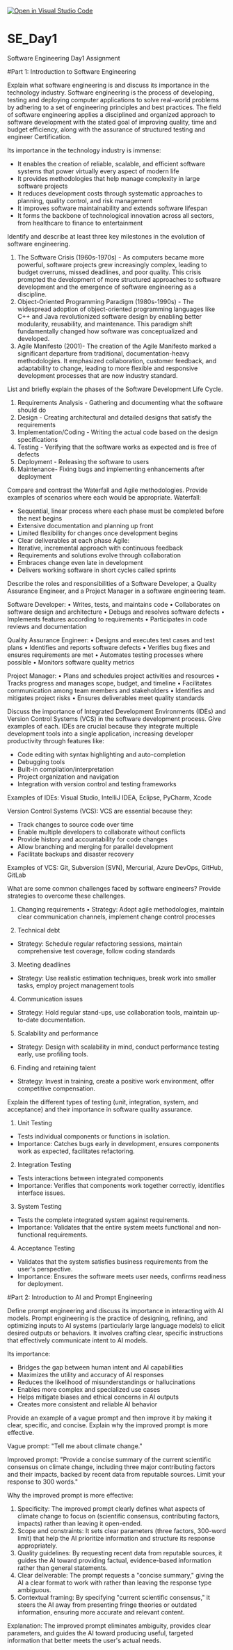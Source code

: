[![Open in Visual Studio Code](https://classroom.github.com/assets/open-in-vscode-2e0aaae1b6195c2367325f4f02e2d04e9abb55f0b24a779b69b11b9e10269abc.svg)](https://classroom.github.com/online_ide?assignment_repo_id=18390632&assignment_repo_type=AssignmentRepo)
# SE_Day1
Software Engineering Day1 Assignment

#Part 1: Introduction to Software Engineering

Explain what software engineering is and discuss its importance in the technology industry.
Software engineering is the process of developing, testing and deploying computer applications to solve real-world problems by adhering to a set of engineering principles and best practices. The field of software engineering applies a disciplined and organized approach to software development with the stated goal of improving quality, time and budget efficiency, along with the assurance of structured testing and engineer Certification. 

Its importance in the technology industry is immense:
-	It enables the creation of reliable, scalable, and efficient software systems that power virtually every aspect of modern life
-	It provides methodologies that help manage complexity in large software projects
-	It reduces development costs through systematic approaches to planning, quality control, and risk management
-	It improves software maintainability and extends software lifespan
-	It forms the backbone of technological innovation across all sectors, from healthcare to finance to entertainment

Identify and describe at least three key milestones in the evolution of software engineering.

1. The Software Crisis (1960s-1970s) - As computers became more powerful, software projects grew increasingly complex, leading to budget overruns, missed deadlines, and poor quality. This crisis prompted the development of more structured approaches to software development and the emergence of software engineering as a discipline.
2. Object-Oriented Programming Paradigm (1980s-1990s) - The widespread adoption of object-oriented programming languages like C++ and Java revolutionized software design by enabling better modularity, reusability, and maintenance. This paradigm shift fundamentally changed how software was conceptualized and developed.
3. Agile Manifesto (2001)- The creation of the Agile Manifesto marked a significant departure from traditional, documentation-heavy methodologies. It emphasized collaboration, customer feedback, and adaptability to change, leading to more flexible and responsive development processes that are now industry standard.

List and briefly explain the phases of the Software Development Life Cycle.
1. Requirements Analysis - Gathering and documenting what the software should do
2. Design - Creating architectural and detailed designs that satisfy the requirements
3. Implementation/Coding - Writing the actual code based on the design specifications
4. Testing - Verifying that the software works as expected and is free of defects
5. Deployment - Releasing the software to users
6. Maintenance- Fixing bugs and implementing enhancements after deployment

Compare and contrast the Waterfall and Agile methodologies. Provide examples of scenarios where each would be appropriate.
Waterfall:
-	Sequential, linear process where each phase must be completed before the next begins
-	Extensive documentation and planning up front
-	Limited flexibility for changes once development begins
-	Clear deliverables at each phase
Agile:
-	Iterative, incremental approach with continuous feedback
-	Requirements and solutions evolve through collaboration
-	Embraces change even late in development
-	Delivers working software in short cycles called sprints

Describe the roles and responsibilities of a Software Developer, a Quality Assurance Engineer, and a Project Manager in a software engineering team.

Software Developer:
•	Writes, tests, and maintains code
•	Collaborates on software design and architecture
•	Debugs and resolves software defects
•	Implements features according to requirements
•	Participates in code reviews and documentation

Quality Assurance Engineer:
•	Designs and executes test cases and test plans
•	Identifies and reports software defects
•	Verifies bug fixes and ensures requirements are met
•	Automates testing processes where possible
•	Monitors software quality metrics

Project Manager:
•	Plans and schedules project activities and resources
•	Tracks progress and manages scope, budget, and timeline
•	Facilitates communication among team members and stakeholders
•	Identifies and mitigates project risks
•	Ensures deliverables meet quality standards

Discuss the importance of Integrated Development Environments (IDEs) and Version Control Systems (VCS) in the software development process. Give examples of each.
IDEs are crucial because they integrate multiple development tools into a single application, increasing developer productivity through features like:
-	Code editing with syntax highlighting and auto-completion
-	Debugging tools
-	Built-in compilation/interpretation
-	Project organization and navigation
-	Integration with version control and testing frameworks

Examples of IDEs: Visual Studio, IntelliJ IDEA, Eclipse, PyCharm, Xcode

Version Control Systems (VCS):
VCS are essential because they:
-	Track changes to source code over time
-	Enable multiple developers to collaborate without conflicts
-	Provide history and accountability for code changes
-	Allow branching and merging for parallel development
-	Facilitate backups and disaster recovery

Examples of VCS: Git, Subversion (SVN), Mercurial, Azure DevOps, GitHub, GitLab

What are some common challenges faced by software engineers? Provide strategies to overcome these challenges.
1. Changing requirements
•	Strategy: Adopt agile methodologies, maintain clear communication channels, implement change control processes

2. Technical debt
-	Strategy: Schedule regular refactoring sessions, maintain comprehensive test coverage, follow coding standards
  
3. Meeting deadlines
-	Strategy: Use realistic estimation techniques, break work into smaller tasks, employ project management tools
  
4. Communication issues
-	Strategy: Hold regular stand-ups, use collaboration tools, maintain up-to-date documentation.
  
5. Scalability and performance
-	Strategy: Design with scalability in mind, conduct performance testing early, use profiling tools.
  
6. Finding and retaining talent
-	Strategy: Invest in training, create a positive work environment, offer competitive compensation.

Explain the different types of testing (unit, integration, system, and acceptance) and their importance in software quality assurance.

1. Unit Testing
-	Tests individual components or functions in isolation.
-	Importance: Catches bugs early in development, ensures components work as expected, facilitates refactoring.

2. Integration Testing
-	Tests interactions between integrated components
-	Importance: Verifies that components work together correctly, identifies interface issues.
  
3. System Testing
-	Tests the complete integrated system against requirements.
-	Importance: Validates that the entire system meets functional and non-functional requirements.
  
4. Acceptance Testing
-	Validates that the system satisfies business requirements from the user's perspective.
-	Importance: Ensures the software meets user needs, confirms readiness for deployment.

#Part 2: Introduction to AI and Prompt Engineering

Define prompt engineering and discuss its importance in interacting with AI models.
Prompt engineering is the practice of designing, refining, and optimizing inputs to AI systems (particularly large language models) to elicit desired outputs or behaviors. It involves crafting clear, specific instructions that effectively communicate intent to AI models.

Its importance:
-	Bridges the gap between human intent and AI capabilities
-	Maximizes the utility and accuracy of AI responses
-	Reduces the likelihood of misunderstandings or hallucinations
-	Enables more complex and specialized use cases
-	Helps mitigate biases and ethical concerns in AI outputs
-	Creates more consistent and reliable AI behavior

Provide an example of a vague prompt and then improve it by making it clear, specific, and concise. Explain why the improved prompt is more effective.

Vague prompt:
"Tell me about climate change."

Improved prompt:
"Provide a concise summary of the current scientific consensus on climate change, including three major contributing factors and their impacts, backed by recent data from reputable sources. Limit your response to 300 words."

Why the improved prompt is more effective:

1. Specificity: The improved prompt clearly defines what aspects of climate change to focus on (scientific consensus, contributing factors, impacts) rather than leaving it open-ended.
2. Scope and constraints: It sets clear parameters (three factors, 300-word limit) that help the AI prioritize information and structure its response appropriately.
3. Quality guidelines: By requesting recent data from reputable sources, it guides the AI toward providing factual, evidence-based information rather than general statements.
4. Clear deliverable: The prompt requests a "concise summary," giving the AI a clear format to work with rather than leaving the response type ambiguous.
5. Contextual framing: By specifying "current scientific consensus," it steers the AI away from presenting fringe theories or outdated information, ensuring more accurate and relevant content.
   
Explanation: The improved prompt eliminates ambiguity, provides clear parameters, and guides the AI toward producing useful, targeted information that better meets the user's actual needs.


